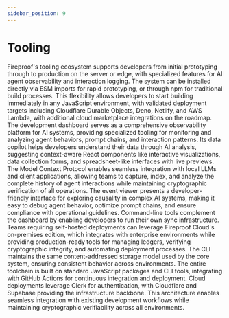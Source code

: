 ```yaml
---
sidebar_position: 9
---
```

# Tooling

Fireproof's tooling ecosystem supports developers from initial prototyping through to production on the server or edge, with specialized features for AI agent observability and interaction logging. The system can be installed directly via ESM imports for rapid prototyping, or through npm for traditional build processes. This flexibility allows developers to start building immediately in any JavaScript environment, with validated deployment targets including Cloudflare Durable Objects, Deno, Netlify, and AWS Lambda, with additional cloud marketplace integrations on the roadmap.
The development dashboard serves as a comprehensive observability platform for AI systems, providing specialized tooling for monitoring and analyzing agent behaviors, prompt chains, and interaction patterns. Its data copilot helps developers understand their data through AI analysis, suggesting context-aware React components like interactive visualizations, data collection forms, and spreadsheet-like interfaces with live previews. The Model Context Protocol enables seamless integration with local LLMs and client applications, allowing teams to capture, index, and analyze the complete history of agent interactions while maintaining cryptographic verification of all operations. The event viewer presents a developer-friendly interface for exploring causality in complex AI systems, making it easy to debug agent behavior, optimize prompt chains, and ensure compliance with operational guidelines.
Command-line tools complement the dashboard by enabling developers to run their own sync infrastructure. Teams requiring self-hosted deployments can leverage Fireproof Cloud's on-premises edition, which integrates with enterprise environments while providing production-ready tools for managing ledgers, verifying cryptographic integrity, and automating deployment processes. The CLI maintains the same content-addressed storage model used by the core system, ensuring consistent behavior across environments.
The entire toolchain is built on standard JavaScript packages and CLI tools, integrating with GitHub Actions for continuous integration and deployment. Cloud deployments leverage Clerk for authentication, with Cloudflare and Supabase providing the infrastructure backbone. This architecture enables seamless integration with existing development workflows while maintaining cryptographic verifiability across all environments.
